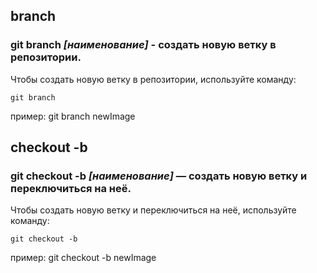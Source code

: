 ## branch

### **git branch *[наименование]*** - создать новую ветку в репозитории.


Чтобы создать новую ветку в репозитории, используйте команду:
```bash=
git branch
```

пример:
git branch newImage

## checkout -b 

### **git checkout -b *[наименование]*** — создать новую ветку и переключиться на неё.

Чтобы создать новую ветку и переключиться на неё, используйте команду:
```bash=
git checkout -b
```

пример:
git checkout -b newImage